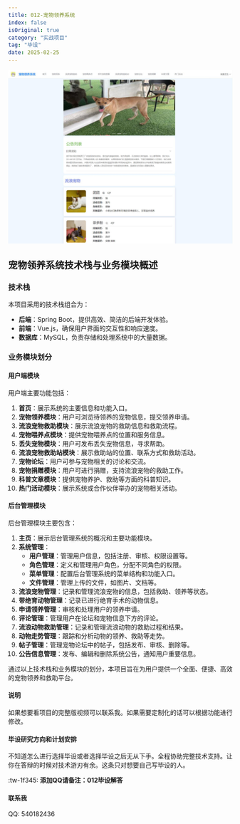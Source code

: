 ```yaml
---
title: 012-宠物领养系统
index: false
isOriginal: true
category: "实战项目"
tag: "毕设"
date: 2025-02-25
---
```


![](./012.jpg)

## 宠物领养系统技术栈与业务模块概述

### 技术栈

本项目采用的技术栈组合为：

- **后端**：Spring Boot，提供高效、简洁的后端开发体验。
- **前端**：Vue.js，确保用户界面的交互性和响应速度。
- **数据库**：MySQL，负责存储和处理系统中的大量数据。

### 业务模块划分

#### 用户端模块

用户端主要功能包括：

1. **首页**：展示系统的主要信息和功能入口。
2. **宠物领养模块**：用户可浏览待领养的宠物信息，提交领养申请。
3. **流浪宠物救助模块**：展示流浪宠物的救助信息和救助流程。
4. **宠物喂养点模块**：提供宠物喂养点的位置和服务信息。
5. **丢失宠物模块**：用户可发布丢失宠物信息，寻求帮助。
6. **流浪宠物救助站模块**：展示救助站的位置、联系方式和救助活动。
7. **宠物论坛**：用户可参与宠物相关的讨论和交流。
8. **宠物捐赠模块**：用户可进行捐赠，支持流浪宠物的救助工作。
9. **科普文章模块**：提供宠物养护、救助等方面的科普知识。
10. **热门活动模块**：展示系统或合作伙伴举办的宠物相关活动。

#### 后台管理模块

后台管理模块主要包含：

1. **主页**：展示后台管理系统的概况和主要功能模块。
2. **系统管理**：
    - **用户管理**：管理用户信息，包括注册、审核、权限设置等。
    - **角色管理**：定义和管理用户角色，分配不同角色的权限。
    - **菜单管理**：配置后台管理系统的菜单结构和功能入口。
    - **文件管理**：管理上传的文件，如图片、文档等。
3. **流浪宠物管理**：记录和管理流浪宠物的信息，包括救助、领养等状态。
4. **带绝育动物管理**：记录已进行绝育手术的动物信息。
5. **申请领养管理**：审核和处理用户的领养申请。
6. **评论管理**：管理用户在论坛和宠物信息下方的评论。
7. **流浪动物救助管理**：记录和管理流浪动物的救助过程和结果。
8. **动物走势管理**：跟踪和分析动物的领养、救助等走势。
9. **帖子管理**：管理宠物论坛中的帖子，包括发布、审核、删除等。
10. **公告信息管理**：发布、编辑和删除系统公告，通知用户重要信息。

通过以上技术栈和业务模块的划分，本项目旨在为用户提供一个全面、便捷、高效的宠物领养和救助平台。
#### 说明
如果想要看项目的完整版视频可以联系我。如果需要定制化的话可以根据功能进行修改。

#### 毕设研究方向和计划安排
不知道怎么进行选择毕设或者选择毕设之后无从下手。全程协助完整技术支持。让你在答辩的时候对技术游刃有余。这条只对想要自己写毕设的人。

:tw-1f345: **添加QQ请备注：012毕设解答**

#### 联系我
QQ: 540182436
